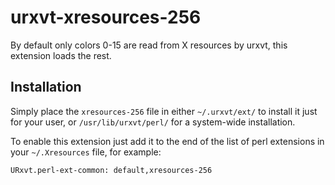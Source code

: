 urxvt-xresources-256
====================

By default only colors 0-15 are read from X resources by urxvt, this extension loads the rest.

Installation
------------

Simply place the `xresources-256` file in either `~/.urxvt/ext/` to install it just for your user, or `/usr/lib/urxvt/perl/` for a system-wide installation.

To enable this extension just add it to the end of the list of perl extensions in your `~/.Xresources` file, for example:

	URxvt.perl-ext-common: default,xresources-256
